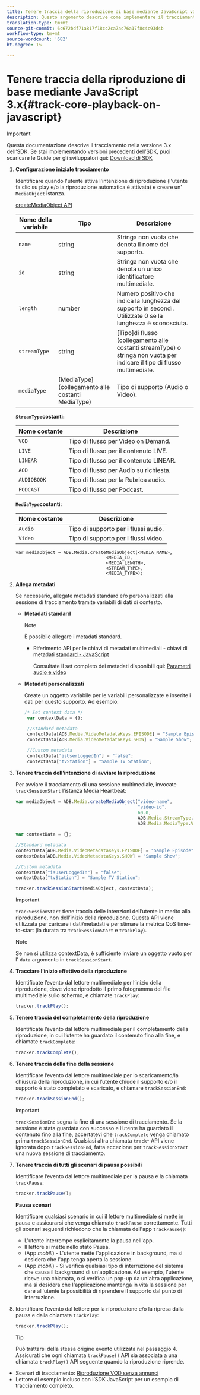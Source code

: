 ```yaml
---
title: Tenere traccia della riproduzione di base mediante JavaScript v3.x
description: Questo argomento descrive come implementare il tracciamento di base utilizzando Media SDK in un browser utilizzando le app JavaScript 3.x.
translation-type: tm+mt
source-git-commit: 6c672bdf71a817f18cc2ca7ac76a17f8c4c93d4b
workflow-type: tm+mt
source-wordcount: '682'
ht-degree: 1%

---
```



# Tenere traccia della riproduzione di base mediante JavaScript 3.x{#track-core-playback-on-javascript}

>[!IMPORTANT]
>Questa documentazione descrive il tracciamento nella versione 3.x dell’SDK. Se stai implementando versioni precedenti dell’SDK, puoi scaricare le Guide per gli sviluppatori qui: [Download di SDK](/help/sdk-implement/download-sdks.md)

1. **Configurazione iniziale tracciamento**

   Identificare quando l&#39;utente attiva l&#39;intenzione di riproduzione (l&#39;utente fa clic su play e/o la riproduzione automatica è attivata) e creare un&#39; `MediaObject` istanza.

   [createMediaObject API](https://adobe-marketing-cloud.github.io/media-sdks/reference/javascript/MediaHeartbeat.html#.createMediaObject)

   | Nome della variabile | Tipo | Descrizione |
   | --- | --- | --- |
   | `name` | string | Stringa non vuota che denota il nome del supporto. |
   | `id` | string | Stringa non vuota che denota un unico identificatore multimediale. |
   | `length` | number | Numero positivo che indica la lunghezza del supporto in secondi. Utilizzate 0 se la lunghezza è sconosciuta. |
   | `streamType` | string | [Tipo]di flusso (collegamento alle costanti streamType) o stringa non vuota per indicare il tipo di flusso multimediale. |
   | `mediaType` | [MediaType](collegamento alle costanti MediaType) | Tipo di supporto (Audio o Video). |

   **`StreamType`costanti:**

   | Nome costante | Descrizione   |
   |---|---|
   | `VOD` | Tipo di flusso per Video on Demand. |
   | `LIVE` | Tipo di flusso per il contenuto LIVE. |
   | `LINEAR` | Tipo di flusso per il contenuto LINEAR. |
   | `AOD` | Tipo di flusso per Audio su richiesta. |
   | `AUDIOBOOK` | Tipo di flusso per la Rubrica audio. |
   | `PODCAST` | Tipo di flusso per Podcast. |

   **`MediaType`costanti:**

   | Nome costante | Descrizione |
   |---|---|
   | `Audio` | Tipo di supporto per i flussi audio. |
   | `Video` | Tipo di supporto per i flussi video. |

   ```
   var mediaObject = ADB.Media.createMediaObject(<MEDIA_NAME>,
                                     <MEDIA_ID,
                                     <MEDIA_LENGTH>,
                                     <STREAM_TYPE>,
                                     <MEDIA_TYPE>);
   ```

1. **Allega metadati**

   Se necessario, allegate metadati standard e/o personalizzati alla sessione di tracciamento tramite variabili di dati di contesto.

   * **Metadati standard**

      >[!NOTE]
      >
      >È possibile allegare i metadati standard.

      * Riferimento API per le chiavi di metadati multimediali - chiavi di metadati [standard - JavaScript](https://adobe-marketing-cloud.github.io/media-sdks/reference/javascript)

         Consultate il set completo dei metadati disponibili qui: [Parametri audio e video](/help/metrics-and-metadata/audio-video-parameters.md)
   * **Metadati personalizzati**

      Create un oggetto variabile per le variabili personalizzate e inserite i dati per questo supporto. Ad esempio:

      ```js
      /* Set context data */
       var contextData = {};
      
       //Standard metadata
       contextData[ADB.Media.VideoMetadataKeys.EPISODE] = "Sample Episode";
       contextData[ADB.Media.VideoMetadataKeys.SHOW] = "Sample Show";
      
       //Custom metadata
       contextData["isUserLoggedIn"] = "false";
       contextData["tvStation"] = "Sample TV Station";
      ```


1. **Tenere traccia dell’intenzione di avviare la riproduzione**

   Per avviare il tracciamento di una sessione multimediale, invocate `trackSessionStart` l’istanza Media Heartbeat:

   ```js
   var mediaObject = ADB.Media.createMediaObject("video-name",
                                                 "video-id",
                                                 60.0,
                                                 ADB.Media.StreamType.VOD,
                                                 ADB.Media.MediaType.Video);
   
   var contextData = {};
   
   //Standard metadata
   contextData[ADB.Media.VideoMetadataKeys.EPISODE] = "Sample Episode";
   contextData[ADB.Media.VideoMetadataKeys.SHOW] = "Sample Show";
   
   //Custom metadata
   contextData["isUserLoggedIn"] = "false";
   contextData["tvStation"] = "Sample TV Station";
   
   tracker.trackSessionStart(mediaObject, contextData);
   ```

   >[!IMPORTANT]
   >
   >`trackSessionStart` tiene traccia delle intenzioni dell’utente in merito alla riproduzione, non dell’inizio della riproduzione. Questa API viene utilizzata per caricare i dati/metadati e per stimare la metrica QoS time-to-start (la durata tra `trackSessionStart` e `trackPlay`).

   >[!NOTE]
   >
   >Se non si utilizza contextData, è sufficiente inviare un oggetto vuoto per l&#39; `data` argomento in `trackSessionStart`.

1. **Tracciare l’inizio effettivo della riproduzione**

   Identificate l’evento dal lettore multimediale per l’inizio della riproduzione, dove viene riprodotto il primo fotogramma del file multimediale sullo schermo, e chiamate `trackPlay`:

   ```js
   tracker.trackPlay();
   ```

1. **Tenere traccia del completamento della riproduzione**

   Identificate l’evento dal lettore multimediale per il completamento della riproduzione, in cui l’utente ha guardato il contenuto fino alla fine, e chiamate `trackComplete`:

   ```js
   tracker.trackComplete();
   ```

1. **Tenere traccia della fine della sessione**

   Identificare l’evento dal lettore multimediale per lo scaricamento/la chiusura della riproduzione, in cui l’utente chiude il supporto e/o il supporto è stato completato e scaricato, e chiamare `trackSessionEnd`:

   ```js
   tracker.trackSessionEnd();
   ```

   >[!IMPORTANT]
   >
   >`trackSessionEnd` segna la fine di una sessione di tracciamento. Se la sessione è stata guardata con successo e l’utente ha guardato il contenuto fino alla fine, accertatevi che `trackComplete` venga chiamato prima `trackSessionEnd`. Qualsiasi altra chiamata `track*` API viene ignorata dopo `trackSessionEnd`, fatta eccezione per `trackSessionStart` una nuova sessione di tracciamento.

1. **Tenere traccia di tutti gli scenari di pausa possibili**

   Identificare l’evento dal lettore multimediale per la pausa e la chiamata `trackPause`:

   ```js
   tracker.trackPause();
   ```

   **Pausa scenari**

   Identificare qualsiasi scenario in cui il lettore multimediale si mette in pausa e assicurarsi che venga chiamato `trackPause` correttamente. Tutti gli scenari seguenti richiedono che la chiamata dell&#39;app `trackPause()`:

   * L&#39;utente interrompe esplicitamente la pausa nell&#39;app.
   * Il lettore si mette nello stato Pausa.
   * (App *mobili*) - L&#39;utente mette l&#39;applicazione in background, ma si desidera che l&#39;app tenga aperta la sessione.
   * (App *mobili*) - Si verifica qualsiasi tipo di interruzione del sistema che causa il background di un&#39;applicazione. Ad esempio, l&#39;utente riceve una chiamata, o si verifica un pop-up da un&#39;altra applicazione, ma si desidera che l&#39;applicazione mantenga in vita la sessione per dare all&#39;utente la possibilità di riprendere il supporto dal punto di interruzione.

1. Identificare l’evento dal lettore per la riproduzione e/o la ripresa dalla pausa e dalla chiamata `trackPlay`:

   ```js
   tracker.trackPlay();
   ```

   >[!TIP]
   >
   >Può trattarsi della stessa origine evento utilizzata nel passaggio 4. Assicurati che ogni chiamata `trackPause()` API sia associata a una chiamata `trackPlay()` API seguente quando la riproduzione riprende.

* Scenari di tracciamento: [Riproduzione VOD senza annunci](/help/sdk-implement/tracking-scenarios/vod-no-intrs-details.md)
* Lettore di esempio incluso con l’SDK JavaScript per un esempio di tracciamento completo.
